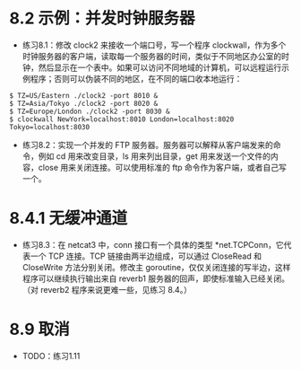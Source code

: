 # 8.2 示例：并发时钟服务器
+ 练习8.1：修改 clock2 来接收一个端口号，写一个程序 clockwall，作为多个时钟服务器的客户端，读取每一个服务器的时间，类似于不同地区办公室的时钟，然后显示在一个表中。如果可以访问不同地域的计算机，可以远程运行示例程序；否则可以伪装不同的地区，在不同的端口收本地运行：
```
$ TZ=US/Eastern ./clock2 -port 8010 &
$ TZ=Asia/Tokyo ./clock2 -port 8020 &
$ TZ=Europe/London ./clock2 -port 8030 &
$ clockwall NewYork=localhost:8010 London=localhost:8020 Tokyo=localhost:8030
```
+ 练习8.2：实现一个并发的 FTP 服务器。服务器可以解释从客户端发来的命令，例如 cd 用来改变目录，ls 用来列出目录，get 用来发送一个文件的内容，close 用来关闭连接。可以使用标准的 ftp 命令作为客户端，或者自己写一个。

# 8.4.1 无缓冲通道
+ 练习8.3：在 netcat3 中，conn 接口有一个具体的类型 \*net\.TCPConn，它代表一个 TCP 连接。TCP 链接由两半边组成，可以通过 CloseRead 和 CloseWrite 方法分别关闭。修改主 goroutine，仅仅关闭连接的写半边，这样程序可以继续执行输出来自 reverb1 服务器的回声，即使标准输入已经关闭。（对 reverb2 程序来说更难一些，见练习 8.4。）

# 8.9 取消
+ TODO：练习1.11